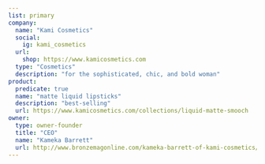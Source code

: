 ```yaml
---
list: primary
company:
  name: "Kami Cosmetics"
  social:
    ig: kami_cosmetics
  url:
    shop: https://www.kamicosmetics.com
  type: "Cosmetics"
  description: "for the sophisticated, chic, and bold woman"
product:
  predicate: true
  name: "matte liquid lipsticks"
  description: "best-selling"
  url: https://www.kamicosmetics.com/collections/liquid-matte-smooch
owner:
  type: owner-founder
  title: "CEO"
  name: "Kameka Barrett"
  url: http://www.bronzemagonline.com/kameka-barrett-of-kami-cosmetics/
---
```

